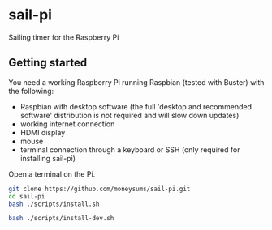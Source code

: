 # sail-pi

Sailing timer for the Raspberry Pi

## Getting started

You need a working Raspberry Pi running Raspbian (tested with Buster) with the following:
* Raspbian with desktop software (the full 'desktop and recommended software' distribution is not
  required and will slow down updates)
* working internet connection
* HDMI display
* mouse
* terminal connection through a keyboard or SSH (only required for installing sail-pi)

Open a terminal on the Pi.

```bash
git clone https://github.com/moneysums/sail-pi.git
cd sail-pi
bash ./scripts/install.sh
```

```bash
bash ./scripts/install-dev.sh
```
